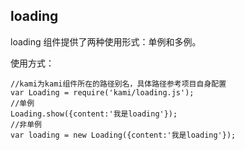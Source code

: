 ## loading

loading 组件提供了两种使用形式：单例和多例。

使用方式：

```
//kami为kami组件所在的路径别名，具体路径参考项目自身配置
var Loading = require('kami/loading.js');
//单例
Loading.show({content:'我是loading'});
//非单例
var loading = new Loading({content:'我是loading'});

```